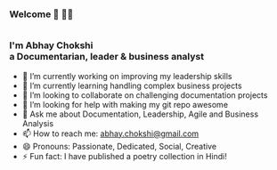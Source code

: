 
<h3>Welcome  👋 👋🤓<br> <br> 
  
I'm Abhay Chokshi<br>a Documentarian, leader & business analyst</h3>


- 🔭 I’m currently working on improving my leadership skills
- 🌱 I’m currently learning handling complex business projects 
- 👯 I’m looking to collaborate on challenging documentation projects
- 🤔 I’m looking for help with making my git repo awesome
- 💬 Ask me about Documentation, Leadership, Agile and Business Analysis
- 📫 How to reach me: abhay.chokshi@gmail.com
- 😄 Pronouns: Passionate, Dedicated, Social, Creative
- ⚡ Fun fact: I have published a poetry collection in Hindi!

